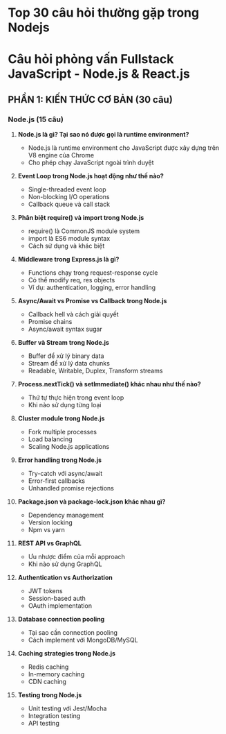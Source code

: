 # Top 30 câu hỏi thường gặp trong Nodejs

# Câu hỏi phỏng vấn Fullstack JavaScript - Node.js & React.js

## PHẦN 1: KIẾN THỨC CƠ BẢN (30 câu)

### Node.js (15 câu)

1. **Node.js là gì? Tại sao nó được gọi là runtime environment?**

   - Node.js là runtime environment cho JavaScript được xây dựng trên V8 engine của Chrome
   - Cho phép chạy JavaScript ngoài trình duyệt

2. **Event Loop trong Node.js hoạt động như thế nào?**

   - Single-threaded event loop
   - Non-blocking I/O operations
   - Callback queue và call stack

3. **Phân biệt require() và import trong Node.js**

   - require() là CommonJS module system
   - import là ES6 module syntax
   - Cách sử dụng và khác biệt

4. **Middleware trong Express.js là gì?**

   - Functions chạy trong request-response cycle
   - Có thể modify req, res objects
   - Ví dụ: authentication, logging, error handling

5. **Async/Await vs Promise vs Callback trong Node.js**

   - Callback hell và cách giải quyết
   - Promise chains
   - Async/await syntax sugar

6. **Buffer và Stream trong Node.js**

   - Buffer để xử lý binary data
   - Stream để xử lý data chunks
   - Readable, Writable, Duplex, Transform streams

7. **Process.nextTick() và setImmediate() khác nhau như thế nào?**

   - Thứ tự thực hiện trong event loop
   - Khi nào sử dụng từng loại

8. **Cluster module trong Node.js**

   - Fork multiple processes
   - Load balancing
   - Scaling Node.js applications

9. **Error handling trong Node.js**

   - Try-catch với async/await
   - Error-first callbacks
   - Unhandled promise rejections

10. **Package.json và package-lock.json khác nhau gì?**

    - Dependency management
    - Version locking
    - Npm vs yarn

11. **REST API vs GraphQL**

    - Ưu nhược điểm của mỗi approach
    - Khi nào sử dụng GraphQL

12. **Authentication vs Authorization**

    - JWT tokens
    - Session-based auth
    - OAuth implementation

13. **Database connection pooling**

    - Tại sao cần connection pooling
    - Cách implement với MongoDB/MySQL

14. **Caching strategies trong Node.js**

    - Redis caching
    - In-memory caching
    - CDN caching

15. **Testing trong Node.js**
    - Unit testing với Jest/Mocha
    - Integration testing
    - API testing

